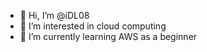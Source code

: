 - 👋 Hi, I’m @iDL08
- 👀 I’m interested in cloud computing
- 🌱 I’m currently learning AWS as a beginner


<!---
iDL08/iDL08 is a ✨ special ✨ repository because its `README.md` (this file) appears on your GitHub profile.
You can click the Preview link to take a look at your changes.
--->

